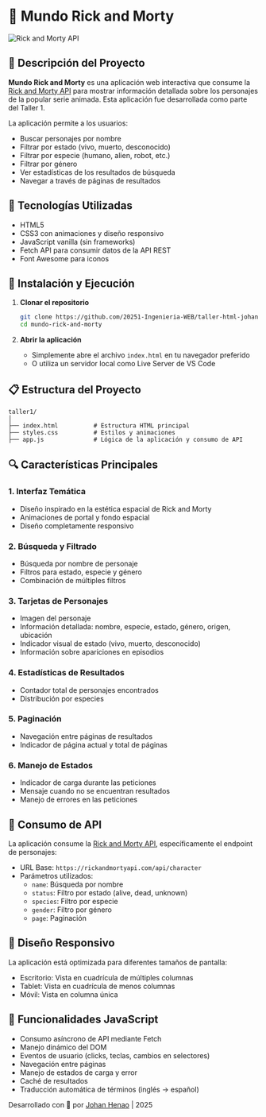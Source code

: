 # 🌌 Mundo Rick and Morty

![Rick and Morty API](https://rickandmortyapi.com/api/character/avatar/1.jpeg)

## 📝 Descripción del Proyecto

**Mundo Rick and Morty** es una aplicación web interactiva que consume la [Rick and Morty API](https://rickandmortyapi.com/) para mostrar información detallada sobre los personajes de la popular serie animada. Esta aplicación fue desarrollada como parte del Taller 1.

La aplicación permite a los usuarios:
- Buscar personajes por nombre
- Filtrar por estado (vivo, muerto, desconocido)
- Filtrar por especie (humano, alien, robot, etc.)
- Filtrar por género
- Ver estadísticas de los resultados de búsqueda
- Navegar a través de páginas de resultados

## 🚀 Tecnologías Utilizadas

- HTML5
- CSS3 con animaciones y diseño responsivo
- JavaScript vanilla (sin frameworks)
- Fetch API para consumir datos de la API REST
- Font Awesome para iconos

## 🔧 Instalación y Ejecución

1. **Clonar el repositorio**
   ```bash
   git clone https://github.com/20251-Ingenieria-WEB/taller-html-johansebastian-henaoca-as.git
   cd mundo-rick-and-morty
   ```

2. **Abrir la aplicación**
   - Simplemente abre el archivo `index.html` en tu navegador preferido
   - O utiliza un servidor local como Live Server de VS Code

## 📋 Estructura del Proyecto

```
taller1/
│
├── index.html          # Estructura HTML principal
├── styles.css          # Estilos y animaciones
├── app.js              # Lógica de la aplicación y consumo de API
```

## 🔍 Características Principales

### 1. Interfaz Temática
- Diseño inspirado en la estética espacial de Rick and Morty
- Animaciones de portal y fondo espacial
- Diseño completamente responsivo

### 2. Búsqueda y Filtrado
- Búsqueda por nombre de personaje
- Filtros para estado, especie y género
- Combinación de múltiples filtros

### 3. Tarjetas de Personajes
- Imagen del personaje
- Información detallada: nombre, especie, estado, género, origen, ubicación
- Indicador visual de estado (vivo, muerto, desconocido)
- Información sobre apariciones en episodios

### 4. Estadísticas de Resultados
- Contador total de personajes encontrados
- Distribución por especies

### 5. Paginación
- Navegación entre páginas de resultados
- Indicador de página actual y total de páginas

### 6. Manejo de Estados
- Indicador de carga durante las peticiones
- Mensaje cuando no se encuentran resultados
- Manejo de errores en las peticiones

## 🔄 Consumo de API

La aplicación consume la [Rick and Morty API](https://rickandmortyapi.com/), específicamente el endpoint de personajes:
- URL Base: `https://rickandmortyapi.com/api/character`
- Parámetros utilizados:
  - `name`: Búsqueda por nombre
  - `status`: Filtro por estado (alive, dead, unknown)
  - `species`: Filtro por especie
  - `gender`: Filtro por género
  - `page`: Paginación

## 📱 Diseño Responsivo

La aplicación está optimizada para diferentes tamaños de pantalla:
- Escritorio: Vista en cuadrícula de múltiples columnas
- Tablet: Vista en cuadrícula de menos columnas
- Móvil: Vista en columna única

## 🧩 Funcionalidades JavaScript

- Consumo asíncrono de API mediante Fetch
- Manejo dinámico del DOM
- Eventos de usuario (clicks, teclas, cambios en selectores)
- Navegación entre páginas
- Manejo de estados de carga y error
- Caché de resultados
- Traducción automática de términos (inglés → español)

Desarrollado con 💚 por [Johan Henao](https://github.com/JohanSH7) | 2025

